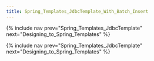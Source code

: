 ```yaml
---
title: Spring_Templates_JdbcTemplate_With_Batch_Insert
---
```

{% include nav prev="Spring_Templates_JdbcTemplate" next="Designing_to_Spring_Templates" %}



{% include nav prev="Spring_Templates_JdbcTemplate" next="Designing_to_Spring_Templates" %}
